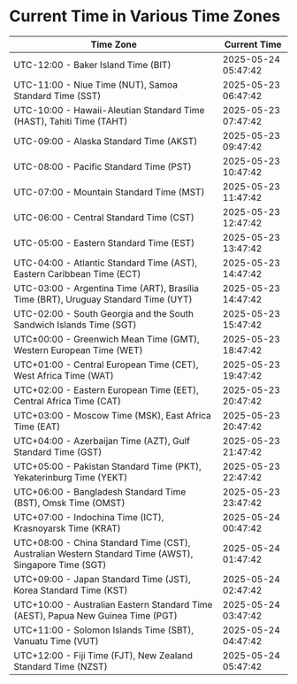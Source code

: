 # Current Time in Various Time Zones

| Time Zone | Current Time |
|-----------|--------------|
| UTC-12:00 - Baker Island Time (BIT) | 2025-05-24 05:47:42 |
| UTC-11:00 - Niue Time (NUT), Samoa Standard Time (SST) | 2025-05-23 06:47:42 |
| UTC-10:00 - Hawaii-Aleutian Standard Time (HAST), Tahiti Time (TAHT) | 2025-05-23 07:47:42 |
| UTC-09:00 - Alaska Standard Time (AKST) | 2025-05-23 09:47:42 |
| UTC-08:00 - Pacific Standard Time (PST) | 2025-05-23 10:47:42 |
| UTC-07:00 - Mountain Standard Time (MST) | 2025-05-23 11:47:42 |
| UTC-06:00 - Central Standard Time (CST) | 2025-05-23 12:47:42 |
| UTC-05:00 - Eastern Standard Time (EST) | 2025-05-23 13:47:42 |
| UTC-04:00 - Atlantic Standard Time (AST), Eastern Caribbean Time (ECT) | 2025-05-23 14:47:42 |
| UTC-03:00 - Argentina Time (ART), Brasília Time (BRT), Uruguay Standard Time (UYT) | 2025-05-23 14:47:42 |
| UTC-02:00 - South Georgia and the South Sandwich Islands Time (SGT) | 2025-05-23 15:47:42 |
| UTC±00:00 - Greenwich Mean Time (GMT), Western European Time (WET) | 2025-05-23 18:47:42 |
| UTC+01:00 - Central European Time (CET), West Africa Time (WAT) | 2025-05-23 19:47:42 |
| UTC+02:00 - Eastern European Time (EET), Central Africa Time (CAT) | 2025-05-23 20:47:42 |
| UTC+03:00 - Moscow Time (MSK), East Africa Time (EAT) | 2025-05-23 20:47:42 |
| UTC+04:00 - Azerbaijan Time (AZT), Gulf Standard Time (GST) | 2025-05-23 21:47:42 |
| UTC+05:00 - Pakistan Standard Time (PKT), Yekaterinburg Time (YEKT) | 2025-05-23 22:47:42 |
| UTC+06:00 - Bangladesh Standard Time (BST), Omsk Time (OMST) | 2025-05-23 23:47:42 |
| UTC+07:00 - Indochina Time (ICT), Krasnoyarsk Time (KRAT) | 2025-05-24 00:47:42 |
| UTC+08:00 - China Standard Time (CST), Australian Western Standard Time (AWST), Singapore Time (SGT) | 2025-05-24 01:47:42 |
| UTC+09:00 - Japan Standard Time (JST), Korea Standard Time (KST) | 2025-05-24 02:47:42 |
| UTC+10:00 - Australian Eastern Standard Time (AEST), Papua New Guinea Time (PGT) | 2025-05-24 03:47:42 |
| UTC+11:00 - Solomon Islands Time (SBT), Vanuatu Time (VUT) | 2025-05-24 04:47:42 |
| UTC+12:00 - Fiji Time (FJT), New Zealand Standard Time (NZST) | 2025-05-24 05:47:42 |
